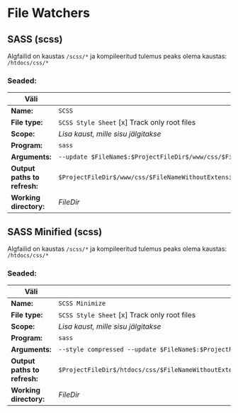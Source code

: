 # File Watchers

## SASS (scss)

Algfailid on kaustas `/scss/*` ja kompileeritud tulemus peaks olema kaustas: `/htdocs/css/*`

### Seaded:

| Väli | Väärtus |
| ----- | ----- |
| **Name:** | `SCSS` |
| **File type:** | `SCSS Style Sheet` [x] Track only root files |
| **Scope:** | *Lisa kaust, mille sisu jälgitakse* |
| **Program:** | `sass` |
| **Arguments:** | `--update $FileName$:$ProjectFileDir$/www/css/$FileNameWithoutExtension$.css` |
| **Output paths to refresh:** | `$ProjectFileDir$/www/css/$FileNameWithoutExtension$.css:$ProjectFileDir$/www/css/$FileNameWithoutExtension$.css.map` |
| **Working directory:** | $FileDir$ |


## SASS Minified (scss)

Algfailid on kaustas `/scss/*` ja kompileeritud tulemus peaks olema kaustas: `/htdocs/css/*`

### Seaded:

| Väli | Väärtus |
| ----- | ----- |
| **Name:** | `SCSS Minimize` |
| **File type:** | `SCSS Style Sheet` [x] Track only root files |
| **Scope:** | *Lisa kaust, mille sisu jälgitakse* |
| **Program:** | `sass` |
| **Arguments:** | `--style compressed --update $FileName$:$ProjectFileDir$/htdocs/css/$FileNameWithoutExtension$.min.css` |
| **Output paths to refresh:** | `$ProjectFileDir$/htdocs/css/$FileNameWithoutExtension$.min.css:$ProjectFileDir$/htdocs/css/$FileNameWithoutExtension$.min.css.map` |
| **Working directory:** | $FileDir$ |

